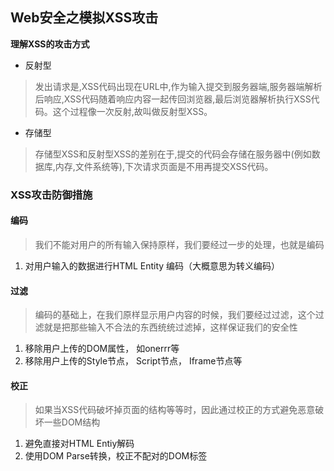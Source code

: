 ## Web安全之模拟XSS攻击
**理解XSS的攻击方式**
- 反射型
> 发出请求是,XSS代码出现在URL中,作为输入提交到服务器端,服务器端解析后响应,XSS代码随着响应内容一起传回浏览器,最后浏览器解析执行XSS代码。这个过程像一次反射,故叫做反射型XSS。
- 存储型
> 存储型XSS和反射型XSS的差别在于,提交的代码会存储在服务器中(例如数据库,内存,文件系统等),下次请求页面是不用再提交XSS代码。

### XSS攻击防御措施
#### 编码
> 我们不能对用户的所有输入保持原样，我们要经过一步的处理，也就是编码 
1. 对用户输入的数据进行HTML Entity 编码（大概意思为转义编码）
#### 过滤
> 编码的基础上，在我们原样显示用户内容的时候，我们要经过过滤，这个过滤就是把那些输入不合法的东西统统过滤掉，这样保证我们的安全性
1. 移除用户上传的DOM属性， 如onerrr等
2. 移除用户上传的Style节点， Script节点， Iframe节点等
#### 校正
>如果当XSS代码破坏掉页面的结构等等时，因此通过校正的方式避免恶意破坏一些DOM结构
1. 避免直接对HTML Entiy解码
2. 使用DOM Parse转换，校正不配对的DOM标签